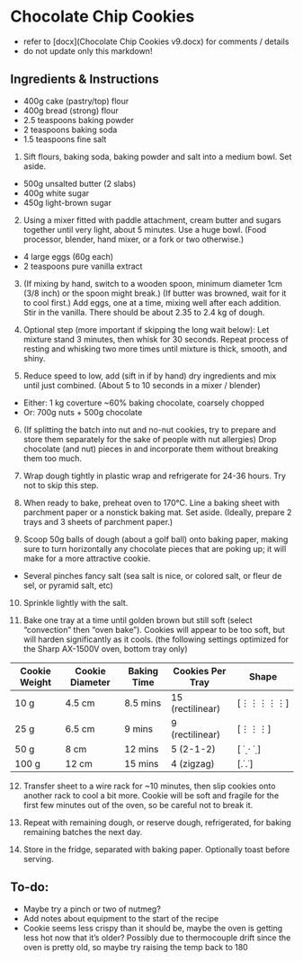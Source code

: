 # Chocolate Chip Cookies

* refer to [docx](Chocolate Chip Cookies v9.docx) for comments / details
* do not update only this markdown!

## Ingredients & Instructions

* 400g cake (pastry/top) flour
* 400g bread (strong) flour
* 2.5 teaspoons baking powder
* 2 teaspoons baking soda
* 1.5 teaspoons fine salt

1. Sift flours, baking soda, baking powder and salt into a medium bowl.
   Set aside.

* 500g unsalted butter (2 slabs)
* 400g white sugar
* 450g light-brown sugar

2. Using a mixer fitted with paddle attachment, cream butter and sugars together until very light, about 5 minutes.
   Use a huge bowl. (Food processor, blender, hand mixer, or a fork or two otherwise.)

* 4 large eggs (60g each)
* 2 teaspoons pure vanilla extract

3. (If mixing by hand, switch to a wooden spoon, minimum diameter 1cm (3/8 inch) or the spoon might break.)
   (If butter was browned, wait for it to cool first.)
   Add eggs, one at a time, mixing well after each addition.
   Stir in the vanilla.
   There should be about 2.35 to 2.4 kg of dough.

4. Optional step (more important if skipping the long wait below):
   Let mixture stand 3 minutes, then whisk for 30 seconds.
   Repeat process of resting and whisking two more times until mixture is thick, smooth, and shiny.

5. Reduce speed to low, add (sift in if by hand) dry ingredients and mix until just combined.
   (About 5 to 10 seconds in a mixer / blender)

* Either: 1 kg coverture ~60% baking chocolate, coarsely chopped
* Or: 700g nuts + 500g chocolate

6. (If splitting the batch into nut and no-nut cookies, try to prepare and store them separately for the sake of people
   with nut allergies)
   Drop chocolate (and nut) pieces in and incorporate them without breaking them too much.

7. Wrap dough tightly in plastic wrap and refrigerate for 24-36 hours. Try not to skip this step.

8. When ready to bake, preheat oven to 170°C. Line a baking sheet with parchment paper or a nonstick baking mat. Set
   aside.
   (Ideally, prepare 2 trays and 3 sheets of parchment paper.)

9. Scoop 50g balls of dough (about a golf ball) onto baking paper, making sure to turn horizontally any chocolate pieces
   that are poking up; it will make for a more attractive cookie.

* Several pinches fancy salt (sea salt is nice, or colored salt, or fleur de sel, or pyramid salt, etc)

10. Sprinkle lightly with the salt.

11. Bake one tray at a time until golden brown but still soft (select “convection” then “oven bake”).
    Cookies will appear to be too soft, but will harden significantly as it cools.
    (the following settings optimized for the Sharp AX-1500V oven, bottom tray only)

| Cookie Weight | Cookie Diameter | Baking Time | Cookies Per Tray | Shape        |
|---------------|-----------------|-------------|------------------|--------------|
| 10 g          | 4.5 cm          | 8.5 mins    | 15 (rectilinear) | [⋮⋮⋮⋮⋮]  |        
| 25 g          | 6.5 cm          | 9 mins      | 9 (rectilinear)  | [⋮⋮⋮]     |       
| 50 g          | 8 cm            | 12 mins     | 5 (2-1-2)        | [ ˙̣ ⋅ ˙̣ ]    | 
| 100 g         | 12 cm           | 15 mins     | 4 (zigzag)       | [.˙.˙]       |  

12. Transfer sheet to a wire rack for ~10 minutes, then slip cookies onto another rack to cool a bit more.
    Cookie will be soft and fragile for the first few minutes out of the oven, so be careful not to break it.

13. Repeat with remaining dough, or reserve dough, refrigerated, for baking remaining batches the next day.

14. Store in the fridge, separated with baking paper.
    Optionally toast before serving.

## To-do:

* Maybe try a pinch or two of nutmeg?
* Add notes about equipment to the start of the recipe
* Cookie seems less crispy than it should be, maybe the oven is getting less hot now that it’s older?
  Possibly due to thermocouple drift since the oven is pretty old, so maybe try raising the temp back to 180
